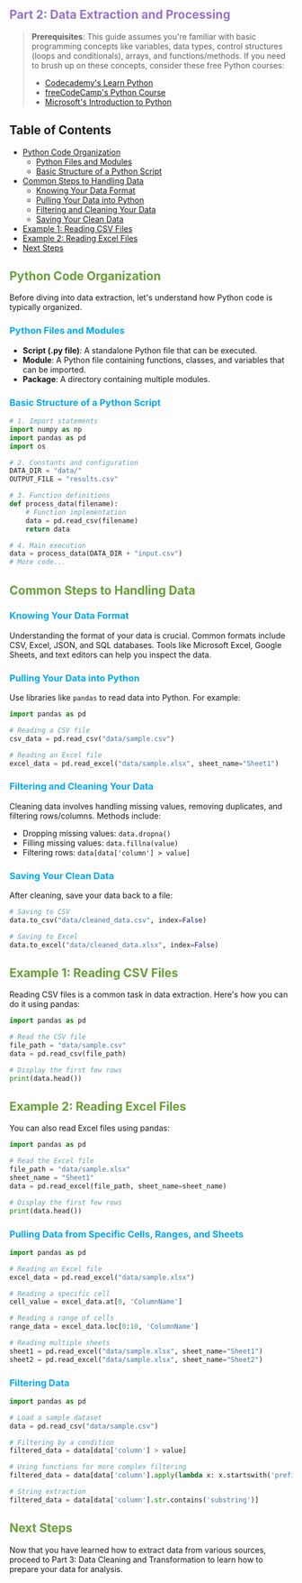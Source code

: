 ## <span style="color:#9575CD">Part 2: Data Extraction and Processing</span>

> **Prerequisites**: This guide assumes you're familiar with basic programming concepts like variables, data types, control structures (loops and conditionals), arrays, and functions/methods. If you need to brush up on these concepts, consider these free Python courses:
> - [Codecademy's Learn Python](https://www.codecademy.com/learn/learn-python-3)
> - [freeCodeCamp's Python Course](https://www.freecodecamp.org/learn/scientific-computing-with-python/)
> - [Microsoft's Introduction to Python](https://docs.microsoft.com/en-us/learn/modules/intro-to-python/)

## Table of Contents
- [Python Code Organization](#python-code-organization)
    - [Python Files and Modules](#python-files-and-modules)
    - [Basic Structure of a Python Script](#basic-structure-of-a-python-script)
- [Common Steps to Handling Data](#common-steps-to-handling-data)
    - [Knowing Your Data Format](#knowing-your-data-format)
    - [Pulling Your Data into Python](#pulling-your-data-into-python)
    - [Filtering and Cleaning Your Data](#filtering-and-cleaning-your-data)
    - [Saving Your Clean Data](#saving-your-clean-data)
- [Example 1: Reading CSV Files](#example-1-reading-csv-files)
- [Example 2: Reading Excel Files](#example-2-reading-excel-files)
- [Next Steps](#next-steps)

## <span style="color:#689F38">Python Code Organization</span>

Before diving into data extraction, let's understand how Python code is typically organized.

### <span style="color:#03A9F4">Python Files and Modules</span>

- **Script (.py file)**: A standalone Python file that can be executed.
- **Module**: A Python file containing functions, classes, and variables that can be imported.
- **Package**: A directory containing multiple modules.

### <span style="color:#03A9F4">Basic Structure of a Python Script</span>

```python
# 1. Import statements
import numpy as np
import pandas as pd
import os

# 2. Constants and configuration
DATA_DIR = "data/"
OUTPUT_FILE = "results.csv"

# 3. Function definitions
def process_data(filename):
    # Function implementation
    data = pd.read_csv(filename)
    return data

# 4. Main execution
data = process_data(DATA_DIR + "input.csv")
# More code...
```

## <span style="color:#689F38">Common Steps to Handling Data</span>

### <span style="color:#03A9F4">Knowing Your Data Format</span>

Understanding the format of your data is crucial. Common formats include CSV, Excel, JSON, and SQL databases. Tools like Microsoft Excel, Google Sheets, and text editors can help you inspect the data.

### <span style="color:#03A9F4">Pulling Your Data into Python</span>

Use libraries like `pandas` to read data into Python. For example:
```python
import pandas as pd

# Reading a CSV file
csv_data = pd.read_csv("data/sample.csv")

# Reading an Excel file
excel_data = pd.read_excel("data/sample.xlsx", sheet_name="Sheet1")
```

### <span style="color:#03A9F4">Filtering and Cleaning Your Data</span>

Cleaning data involves handling missing values, removing duplicates, and filtering rows/columns. Methods include:
- Dropping missing values: `data.dropna()`
- Filling missing values: `data.fillna(value)`
- Filtering rows: `data[data['column'] > value]`

### <span style="color:#03A9F4">Saving Your Clean Data</span>

After cleaning, save your data back to a file:
```python
# Saving to CSV
data.to_csv("data/cleaned_data.csv", index=False)

# Saving to Excel
data.to_excel("data/cleaned_data.xlsx", index=False)
```

## <span style="color:#689F38">Example 1: Reading CSV Files</span>

Reading CSV files is a common task in data extraction. Here's how you can do it using pandas:

```python
import pandas as pd

# Read the CSV file
file_path = "data/sample.csv"
data = pd.read_csv(file_path)

# Display the first few rows
print(data.head())
```

## <span style="color:#689F38">Example 2: Reading Excel Files</span>

You can also read Excel files using pandas:

```python
import pandas as pd

# Read the Excel file
file_path = "data/sample.xlsx"
sheet_name = "Sheet1"
data = pd.read_excel(file_path, sheet_name=sheet_name)

# Display the first few rows
print(data.head())
```

### <span style="color:#03A9F4">Pulling Data from Specific Cells, Ranges, and Sheets</span>

```python
import pandas as pd

# Reading an Excel file
excel_data = pd.read_excel("data/sample.xlsx")

# Reading a specific cell
cell_value = excel_data.at[0, 'ColumnName']

# Reading a range of cells
range_data = excel_data.loc[0:10, 'ColumnName']

# Reading multiple sheets
sheet1 = pd.read_excel("data/sample.xlsx", sheet_name="Sheet1")
sheet2 = pd.read_excel("data/sample.xlsx", sheet_name="Sheet2")
```

### <span style="color:#03A9F4">Filtering Data</span>

```python
import pandas as pd

# Load a sample dataset
data = pd.read_csv("data/sample.csv")

# Filtering by a condition
filtered_data = data[data['column'] > value]

# Using functions for more complex filtering
filtered_data = data[data['column'].apply(lambda x: x.startswith('prefix'))]

# String extraction
filtered_data = data[data['column'].str.contains('substring')]
```

## <span style="color:#689F38">Next Steps</span>

Now that you have learned how to extract data from various sources, proceed to Part 3: Data Cleaning and Transformation to learn how to prepare your data for analysis.
